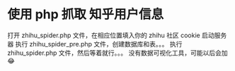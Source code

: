 # 使用 php 抓取 知乎用户信息 #
打开 zhihu_spider.php 文件，在相应位置填入你的 zhihu 社区 cookie
启动服务器
执行 zhihu_spider_pre.php 文件，创建数据库和表。。。
执行 zhihu_spider.php 文件，然后等着就行。。。
没有数据可视化工具，可能以后会加 😂